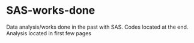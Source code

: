 # SAS-works-done
Data analysis/works done in the past with SAS.
Codes located at the end. 
Analysis located in first few pages
